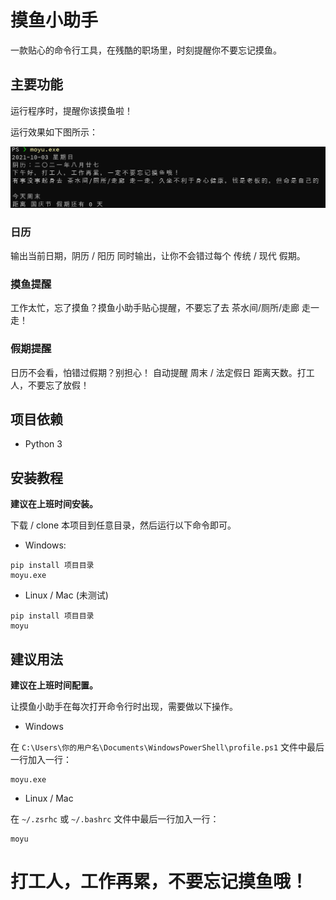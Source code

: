 # 摸鱼小助手

一款贴心的命令行工具，在残酷的职场里，时刻提醒你不要忘记摸鱼。

## 主要功能

运行程序时，提醒你该摸鱼啦！

运行效果如下图所示：

![demo](demo.png)

### 日历

输出当前日期，阴历 / 阳历 同时输出，让你不会错过每个 传统 / 现代 假期。

### 摸鱼提醒

工作太忙，忘了摸鱼？摸鱼小助手贴心提醒，不要忘了去 茶水间/厕所/走廊 走一走！

### 假期提醒

日历不会看，怕错过假期？别担心！
自动提醒 周末 / 法定假日 距离天数。打工人，不要忘了放假！ 

## 项目依赖

* Python 3

## 安装教程

**建议在上班时间安装。**

下载 / clone 本项目到任意目录，然后运行以下命令即可。

* Windows:
```
pip install 项目目录
moyu.exe
```
* Linux / Mac (未测试)
```
pip install 项目目录
moyu
```

## 建议用法

**建议在上班时间配置。**

让摸鱼小助手在每次打开命令行时出现，需要做以下操作。

* Windows

在 `C:\Users\你的用户名\Documents\WindowsPowerShell\profile.ps1` 文件中最后一行加入一行：

```
moyu.exe
```

* Linux / Mac

在 `~/.zsrhc` 或 `~/.bashrc` 文件中最后一行加入一行：

```
moyu
```

# 打工人，工作再累，不要忘记摸鱼哦！